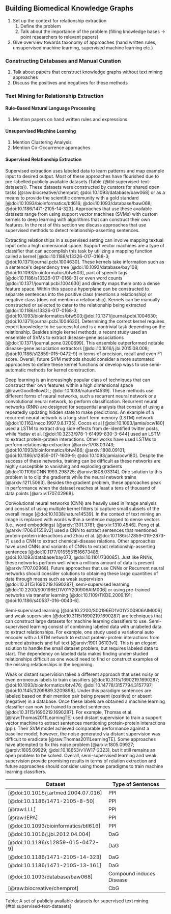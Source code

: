 ## Building Biomedical Knowledge Graphs

1. Set up the context for relationship extraction
	1. Define the problem
	2. Talk about the importance of the problem (filling knowledge bases -> point researchers to relevant papers)
2. Give overview towards taxonomy of approaches (hand written rules, unsupervised machine learning, supervised machine learning etc.)

### Constructing Databases and Manual Curation

1. Talk about papers that construct knowledge graphs without text mining approaches
2. Discuss the positives and negatives for these methods

### Text Mining for Relationship Extraction

#### Rule-Based Natural Language Processing

1. Mention papers on hand written rules and expressions

#### Unsupervised Machine Learning

1. Mention Clustering Analysis
2. Mention Co-Occurrence approaches

#### Supervised Relationship Extraction

Supervised extraction uses labeled data to learn patterns and map example input to desired output.
Most of these approaches have flourished due to pre-labelled publicly available datasets (Table {@tbl:supervised-text-datasets}).
These datasets were constructed by curators for shared open tasks [@raw:biocreative/chemprot; @doi:10.1093/database/baw068] or as a means to provide the scientific community with a gold standard [@doi:10.1093/bioinformatics/btl616; @doi:10.1093/database/baw068; @doi:10.1186/1471-2105-14-323].
Approaches that use these available datasets range from using support vector machines (SVMs) with custom kernels to deep learning with algorithms that can construct their own features.
In the rest of this section we discuss approaches that use supervised methods to detect relationship-asserting sentences.

Extracting relationships in a supervised setting can involve mapping textual input onto a high dimensional space.
Support vector machines are a type of classifier that can accomplish this task by utilizing a mapping function called a kernel [@doi:10.1186/s13326-017-0168-3; @doi:10.1371/journal.pcbi.1004630].
These kernels take information such as a sentence's dependency tree [@doi:10.1093/database/bay108; @doi:10.1093/bioinformatics/btw503], part of speech tags [@doi:10.1186/s13326-017-0168-3] or even word counts [@doi:10.1371/journal.pcbi.1004630] and directly maps them onto a dense feature space.
Within this space a hyperplane can be constructed to separate sentences into the positive class (mentions a relationship) or negative class (does not mention a relationship). 
Kernels can be manually constructed or selected to cater to the relationship being extracted [@doi:10.1186/s13326-017-0168-3; @doi:10.1093/bioinformatics/btw503;@doi:10.1371/journal.pcbi.1004630; @doi:10.1371/journal.pcbi.1004630].
Determining the correct kernel requires expert knowledge to be successful and is a nontrivial task depending on the relationship.
Besides single kernel methods, a recent study used an ensemble of SVMs to extract disease-gene associations [@doi:10.1371/journal.pone.0200699].
This ensemble outperformed notable disease-gene association extractors [@doi:10.1016/j.jbi.2015.08.008; @doi:10.1186/s12859-015-0472-9] in terms of precision, recall and even F1 score.
Overall, future SVM methods should consider a more automated approaches to define these kernel functions or develop ways to use semi-automatic methods for kernel construction.

Deep learning is an increasingly popular class of techniques that can construct their own features within a high dimensional space [@raw:GoodfellowDL; @doi:10.1038/nature14539].
These methods use different forms of neural networks, such a recurrent neural network or a convolutional neural network, to perform classification.
Recurrent neural networks (RNN) are designed for sequential analysis that consist of using a repeatedly updating hidden state to make predictions.
An example of a recurrent neural network is a long short term memory (LSTM) network [@doi:10.1162/neco.1997.9.8.1735].
Cocos et al [@doi:10.1093/jamia/ocw180] used a LSTM to extract drug side effects from de-identified twitter posts, while Yadav et al. [@doi:10.3233/978-1-61499-830-3-644] used an LSTM to extract protein-protein interactions.
Other works have used LSTMs to perform relationship extraction [@arxiv:1708.03743; @doi:10.1093/bioinformatics/btw486; @arxiv:1808.09101; @doi:10.1186/s12859-017-1609-9; @doi:10.1093/jamia/ocw180]. 
Despite the success of these networks, training can be difficult as these networks are highly susceptible to vanishing and exploding gradients [@doi:10.1109/ICNN.1993.298725; @arxiv:1808.03314].
One solution to this problem is to clip the gradients while the neural network trains [@arxiv:1211.5063].
Besides the gradient problem, these approaches peak in performance when the dataset reaches at least a tens of thousand of data points [@arxiv:1707.02968].

Convolutional neural networks (CNN) are heavily used in image analysis and consist of using multiple kernel filters to capture small subsets of the overall image [@doi:10.1038/nature14539].
In the context of text mining an image is replaced with words within a sentence mapped to dense vectors (i.e., word embeddings) [@arxiv:1301.3781; @arxiv:1310.4546].
Peng et al. [@arxiv:1706.01556v2] used a CNN to extract sentences that mentioned protein-protein interactions and Zhou et al. [@doi:10.1186/s12859-019-2873-7] used a CNN to extract chemical-disease relations.
Other approaches have used CNNs and variants of CNNs to extract relationship-asserting sentences [@doi:10.1177/0165551516673485; @doi:10.1093/database/bay073; @doi:10.1101/730085].
Just like RNNs, these networks perform well when a millions amount of data is present [@arxiv:1707.02968]. 
Future approaches that use CNNs or Recurrent neural networks should consider solutions to obtaining these large quantities of data through means such as weak supervision [@doi:10.3115/1690219.1690287], semi-supervised learning [@doi:10.2200/S00196ED1V01Y200906AIM006] or using pre-trained networks via transfer learning [@doi:10.1109/TKDE.2009.191; @doi:10.1186/s40537-016-0043-6].

Semi-supervised learning [@doi:10.2200/S00196ED1V01Y200906AIM006] and weak supervision [@doi:10.3115/1690219.1690287] are techniques that can construct large datasets for machine learning classifiers to use. 
Semi-supervised learning consist of combining labeled data with unlabeled data to extract relationships.
For example, one study used a variational auto encoder with a LSTM network to extract protein-protein interactions from pubmed abstracts and full text [@arxiv:1901.06103v1].
This is an elegant solution to handle the small dataset problem, but requires labeled data to start. 
The dependency on labeled data makes finding under-studied relationships difficult as one would need to find or construct examples of the missing relationships in the beginning.

Weak or distant supervision takes a different approach that uses noisy or even erroneous labels to train classifiers [@doi:10.3115/1690219.1690287; @doi:10.1093/bioinformatics/btv476; @doi:10.14778/3157794.3157797; @doi:10.1145/3209889.3209898].
Under this paradigm sentences are labeled based on their mention pair being present (positive) or absent (negative) in a database.
Once these labels are obtained a machine learning classifier can now be trained to predict sentences [@doi:10.3115/1690219.1690287].
For example, Thomas et al. [@raw:Thomas2011LearningTE] used distant supervision to train a support vector machine to extract sentences mentioning protein-protein interactions (ppi). 
Their SVM model achieved comparable performance against a baseline model; however, the noise generated via distant supervision was difficult to eradicate [@raw:Thomas2011LearningTE].
Some approaches have attempted to fix this noise problem [@arxiv:1805.09927; @arxiv:1805.09929; @doi:10.18653/v1/W17-2323], but it still remains an open problem to be solved.
Overall, semi-supervised learning and weak supervision provide promising results in terms of relation extraction and future approaches should consider using those paradigms to train machine learning classifiers.

| Dataset | Type of Sentences |
| --- | --- |
| [@doi:10.1016/j.artmed.2004.07.016] | PPI |
| [@doi:10.1186/1471-2105-8-50] | PPI | 
| [@raw:LLL] | PPI |
| [@raw:IEPA] | PPI |
| [@doi:10.1093/bioinformatics/btl616] | PPI |
| [@doi:10.1016/j.jbi.2012.04.004] | DaG |
| [@doi:10.1186/s12859-015-0472-9] | DaG |
| [@doi:10.1186/1471-2105-14-323] | DaG | 
| [@doi:10.1186/1471-2105-13-161] | DaG |
| [@doi:10.1093/database/baw068] | Compound induces Disease |
| [@raw:biocreative/chemprot] | CbG |

Table: A set of publicly available datasets for supervised text mining. {#tbl:supervised-text-datasets}

